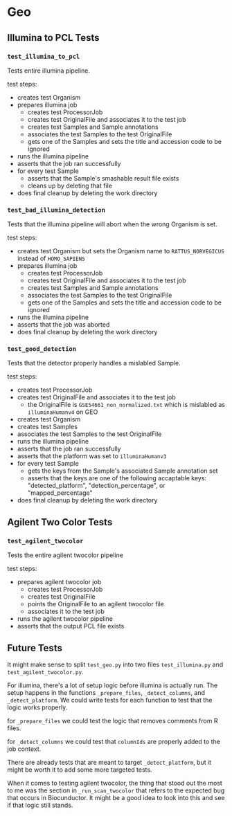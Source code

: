 # Geo

## Illumina to PCL Tests

### `test_illumina_to_pcl`

Tests entire illumina pipeline.

test steps:
- creates test Organism
- prepares illumina job
    - creates test ProcessorJob
    - creates test OriginalFile and associates it to the test job
    - creates test Samples and Sample annotations
    - associates the test Samples to the test OriginalFile
    - gets one of the Samples and sets the title and accession code to be ignored
- runs the illumina pipeline
- asserts that the job ran successfully
- for every test Sample
    - asserts that the Sample's smashable result file exists
    - cleans up by deleting that file
- does final cleanup by deleting the work directory

### `test_bad_illumina_detection`

Tests that the illumina pipeline will abort when the wrong Organism is set.

test steps:
- creates test Organism but sets the Organism name to `RATTUS_NORVEGICUS` instead of `HOMO_SAPIENS`
- prepares illumina job
    - creates test ProcessorJob
    - creates test OriginalFile and associates it to the test job
    - creates test Samples and Sample annotations
    - associates the test Samples to the test OriginalFile
    - gets one of the Samples and sets the title and accession code to be ignored
- runs the illumina pipeline
- asserts that the job was aborted
- does final cleanup by deleting the work directory

### `test_good_detection`

Tests that the detector properly handles a mislabled Sample.

test steps:
- creates test ProcessorJob
- creates test OriginalFile and associates it to the test job
    - the OriginalFile is `GSE54661_non_normalized.txt` which is mislabled as `illuminaHumanv4` on GEO
- creates test Organism
- creates test Samples
- associates the test Samples to the test OriginalFile
- runs the illumina pipeline
- asserts that the job ran successfully
- asserts that the platform was set to `illuminaHumanv3`
- for every test Sample
    - gets the keys from the Sample's associated Sample annotation set
    - asserts that the keys are one of the following accaptable keys: "detected_platform", "detection_percentage", or "mapped_percentage"
- does final cleanup by deleting the work directory

## Agilent Two Color Tests

###  `test_agilent_twocolor`

Tests the entire agilent twocolor pipeline

test steps:
- prepares agilent twocolor job
    - creates test ProcessorJob
    - creates test OriginalFile 
    - points the OriginalFile to an agilent twocolor file
    - associates it to the test job
- runs the agilent twocolor pipeline
- asserts that the output PCL file exists

## Future Tests

It might make sense to split `test_geo.py` into two files `test_illumina.py` and `test_agilent_twocolor.py`.

For illumina, there's a lot of setup logic before illumina is actually run.
The setup happens in the functions `_prepare_files`, `_detect_columns`, and `_detect_platform`.
We could write tests for each function to test that the logic works properly.

for `_prepare_files` we could test the logic that removes comments from R files.

for `_detect_columns` we could test that `columnIds` are properly added to the job context.

There are already tests that are meant to target `_detect_platform`, but it might be worth it to add some more targeted tests.

When it comes to testing agilent twocolor, the thing that stood out the most to me was the section in `_run_scan_twocolor` that refers to the expected
bug that occurs in Biocunductor.
It might be a good idea to look into this and see if that logic still stands. 
